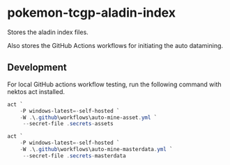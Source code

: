# pokemon-tcgp-aladin-index

Stores the aladin index files.

Also stores the GitHub Actions workflows for initiating the auto datamining.

## Development

For local GitHub actions workflow testing, run the following command with nektos act installed.

```powershell
act `
    -P windows-latest=-self-hosted `
    -W .\.github\workflows\auto-mine-asset.yml `
     --secret-file .secrets-assets
```

```powershell
act `
    -P windows-latest=-self-hosted `
    -W .\.github\workflows\auto-mine-masterdata.yml `
     --secret-file .secrets-masterdata
```